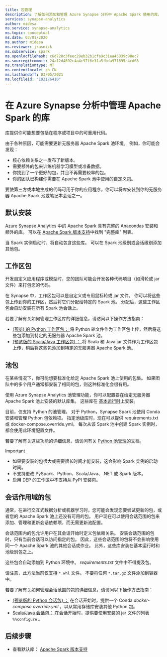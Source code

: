 ```yaml
---
title: 包管理
description: 了解如何添加和管理 Azure Synapse 分析中 Apache Spark 使用的库。
services: synapse-analytics
author: midesa
ms.service: synapse-analytics
ms.topic: conceptual
ms.date: 03/01/2020
ms.author: midesa
ms.reviewer: jrasnick
ms.subservice: spark
ms.openlocfilehash: c6d720c3feec29eb32b1cfa9c31ea45839c98ec7
ms.sourcegitcommit: 24a12d4692c4a4c97f6e31a5fbda971695c4cd68
ms.translationtype: MT
ms.contentlocale: zh-CN
ms.lasthandoff: 03/05/2021
ms.locfileid: "102176410"
---
```

# <a name="manage-libraries-for-apache-spark-in-azure-synapse-analytics"></a>在 Azure Synapse 分析中管理 Apache Spark 的库
库提供你可能想要包括在程序或项目中的可重用代码。 

由于各种原因，可能需要更新无服务器 Apache Spark 池环境。 例如，你可能会发现：
- 核心依赖关系之一发布了新版本。
- 需要额外的包来训练机器学习模型或准备数据。
- 你找到了一个更好的包，并且不再需要较早的包。
- 你的团队已构建你需要在 Apache Spark 池中使用的自定义包。

要使第三方或本地生成的代码可用于你的应用程序，你可以将库安装到你的无服务器 Apache Spark 池或笔记本会话之一。
  
## <a name="default-installation"></a>默认安装
Azure Synapse Analytics 中的 Apache Spark 具有完整的 Anacondas 安装和额外的库。 可以在 [Apache Spark 版本支持](apache-spark-version-support.md)中找到 "完整库" 列表。 

当 Spark 实例启动时，将自动包含这些库。 可以在 Spark 池级别或会话级别添加其他包。

## <a name="workspace-packages"></a>工作区包
开发自定义应用程序或模型时，您的团队可能会开发各种代码项目（如滑轮或 jar 文件）来打包您的代码。 

在 Synapse 中，工作区包可以是自定义或专用鼠标轮或 jar 文件。 你可以将这些包上传到你的工作区，然后将它们分配给特定的 Spark 池。 分配后，这些工作区包会自动安装在所有 Spark 池会话上。

若要了解有关如何管理工作区库的详细信息，请访问以下操作方法指南：

- [ (预览) 的 Python 工作区包： ](./apache-spark-manage-python-packages.md#install-wheel-files) 将 Python 轮文件作为工作区包上传，然后将这些包添加到特定的无服务器 Apache Spark 池。
- [ (预览版的 Scala/Java 工作区包) ： ](./apache-spark-manage-scala-packages.md#workspace-packages) 将 Scala 和 Java jar 文件作为工作区包上传，稍后将这些包添加到特定的无服务器 Apache Spark 池。

## <a name="pool-packages"></a>池包
在某些情况下，你可能想要标准化给定 Apache Spark 池上使用的包集。 如果团队中的多个用户通常都安装了相同的包，则这种标准化会很有用。 

使用 Azure Synapse Analytics 池管理功能，你可以配置要在给定无服务器 Apache Spark 池上安装的默认库集。 这些库在 [基本运行时](./apache-spark-version-support.md)上安装。 

目前，仅支持 Python 的池管理。 对于 Python，Synapse Spark 池使用 Conda 安装和管理 Python 包依赖项。 指定池级库时，现在可以提供 requirements.txt 或 docker-compose.override.yml。 每次从该 Spark 池中创建 Spark 实例时，都会使用此环境配置文件。 

若要了解有关这些功能的详细信息，请访问有关 [Python 池管理](./apache-spark-manage-python-packages.md#pool-libraries)的文档。

> [!IMPORTANT]
> - 如果要安装的包很大或需要很长时间才能安装，这会影响 Spark 实例的启动时间。
> - 不支持更改 PySpark、Python、Scala/Java、.NET 或 Spark 版本。
> - 启用 DEP 的工作区中不支持从 PyPI 安装包。

## <a name="session-scoped-packages"></a>会话作用域的包
通常，在进行交互式数据分析或机器学习时，您可能会发现您要尝试更新的包，或者您的 Apache Spark 池上还没有可用的包。 用户现在可以使用会话范围的包来添加、管理和更新会话依赖项，而无需更新池配置。

会话范围内的包允许用户在其会话开始时定义包依赖关系。 安装会话范围的包时，只有当前会话可以访问指定的包。 因此，这些会话范围的包将不会影响使用同一个 Apache Spark 池的其他会话或作业。 此外，这些库安装在基本运行时和池级别包之上。 

这些包会自动添加到 Python 环境中。 *requirements.txt* 文件中不得提及包。

请注意，此方法当前仅支持 `*.whl` 文件。 不要将任何 `*.tar.gz` 文件添加到容器中。

若要了解有关如何管理会话范围的包的详细信息，请访问以下操作方法指南：

- [ (预览版的 Python 会话包) ：](./apache-spark-manage-python-packages.md) 在会话开始时，提供一个 Conda *docker-compose.override.yml* ，以从常用存储库安装其他 Python 包。 
- [Scala/Java 会话包： ](./apache-spark-manage-scala-packages.md) 在会话开始时，提供要使用安装的 jar 文件的列表 `%%configure` 。

## <a name="next-steps"></a>后续步骤
- 查看默认库： [Apache Spark 版本支持](apache-spark-version-support.md)
